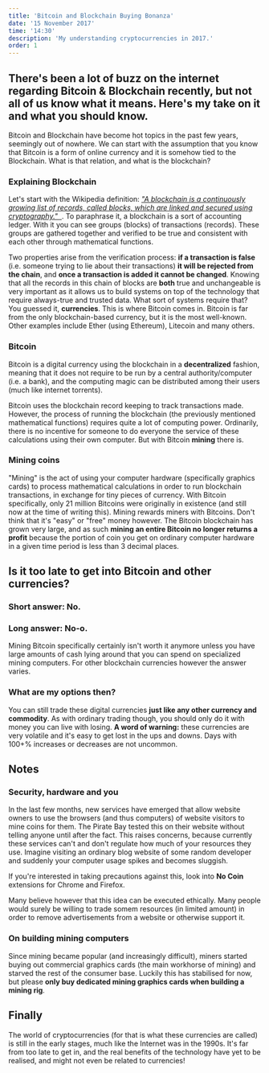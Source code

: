 ```yaml
---
title: 'Bitcoin and Blockchain Buying Bonanza'
date: '15 November 2017'
time: '14:30'
description: 'My understanding cryptocurrencies in 2017.'
order: 1
---
```


## **There's been a lot of buzz on the internet regarding Bitcoin & Blockchain recently, but not all of us know what it means. Here's my take on it and what you should know.**

Bitcoin and Blockchain have become hot topics in the past few years, seemingly out of nowhere. We can start with the assumption that you know that Bitcoin is a form of online currency and it is somehow tied to the Blockchain. What is that relation, and what is the blockchain?

### Explaining Blockchain
Let's start with the Wikipedia definition: _["A blockchain is a continuously growing list of records, called blocks, which are linked and secured using cryptography."&nbsp;&nbsp;<i class="fa fa-external-link"></i>](https://en.wikipedia.org/wiki/Blockchain)_. To paraphrase it, a blockchain is a sort of accounting ledger. With it you can see groups (blocks) of transactions (records). These groups are gathered together and verified to be true and consistent with each other through mathematical functions.

Two properties arise from the verification process: **if a transaction is false** (i.e. someone trying to lie about their transactions) **it will be rejected from the chain**, and **once a transaction is added it cannot be changed**. Knowing that all the records in this chain of blocks are **both** true and unchangeable is very important as it allows us to build systems on top of the technology that require always-true and trusted data. What sort of systems require that? You guessed it, **currencies**. This is where Bitcoin comes in. Bitcoin is far from the only blockchain-based currency, but it is the most well-known. Other examples include Ether (using Ethereum), Litecoin and many others.

### Bitcoin
Bitcoin is a digital currency using the blockchain in a **decentralized** fashion, meaning that it does not require to be run by a central authority/computer (i.e. a bank), and the computing magic can be distributed among their users (much like internet torrents).

Bitcoin uses the blockchain record keeping to track transactions made. However, the process of running the blockchain (the previously mentioned mathematical functions) requires quite a lot of computing power. Ordinarily, there is no incentive for someone to do everyone the service of these calculations using their own computer. But with Bitcoin **mining** there is.

### Mining coins
"Mining" is the act of using your computer hardware (specifically graphics cards) to process mathematical calculations in order to run blockchain transactions, in exchange for tiny pieces of currency. With Bitcoin specifically, only 21 million Bitcoins were originally in existence (and still now at the time of writing this). Mining rewards miners with Bitcoins. Don't think that it's "easy" or "free" money however. The Bitcoin blockchain has grown very large, and as such **mining an entire Bitcoin no longer returns a profit** because the portion of coin you get on ordinary computer hardware in a given time period is less than 3 decimal places.

## **Is it too late to get into Bitcoin and other currencies?**
### Short answer: No.
### Long answer: No-o.
Mining Bitcoin specifically certainly isn't worth it anymore unless you have large amounts of cash lying around that you can spend on specialized mining computers. For other blockchain currencies however the answer varies.

### What are my options then?
You can still trade these digital currencies **just like any other currency and commodity**. As with ordinary trading though, you should only do it with money you can live with losing.
**A word of warning:** these currencies are very volatile and it's easy to get lost in the ups and downs. Days with 100+% increases or decreases are not uncommon.

## **Notes**
### Security, hardware and you
In the last few months, new services have emerged that allow website owners to use the browsers (and thus computers) of website visitors to mine coins for them. The Pirate Bay tested this on their website without telling anyone until after the fact. This raises concerns, because currently these services can't and don't regulate how much of your resources they use. Imagine visiting an ordinary blog website of some random developer and suddenly your computer usage spikes and becomes sluggish.

If you're interested in taking precautions against this, look into **No Coin** extensions for Chrome and Firefox.

Many believe however that this idea can be executed ethically. Many people would surely be willing to trade somem resources (in limited amount) in order to remove advertisements from a website or otherwise support it.

### On building mining computers
Since mining became popular (and increasingly difficult), miners started buying out commercial graphics cards (the main workhorse of mining) and starved the rest of the consumer base. Luckily this has stabilised for now, but please **only buy dedicated mining graphics cards when building a mining rig**.

## Finally
The world of cryptocurrencies (for that is what these currencies are called) is still in the early stages, much like the Internet was in the 1990s. It's far from too late to get in, and the real benefits of the technology have yet to be realised, and might not even be related to currencies!
